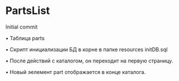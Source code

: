 # PartsList
Initial commit

• Таблица parts

• Скрипт инициализации БД в корне в папке resources initDB.sql

• После действий с каталогом, он переходит на первую страницу.

• Новый эелемент part отображается в конце каталога.
